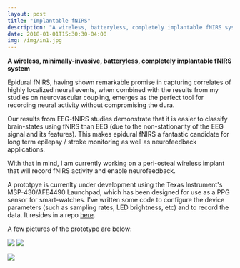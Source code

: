 ```yaml
---
layout: post
title: "Implantable fNIRS"
description: "A wireless, batteryless, completely implantable fNIRS system"
date: 2018-01-01T15:30:30-04:00
img: /img/in1.jpg
---
```


**A wireless, minimally-invasive, batteryless, completely implantable fNIRS system**

Epidural fNIRS, having shown remarkable promise in capturing correlates of highly localized neural events, when combined with the results from my studies on neurovascular coupling, emerges as the perfect tool for recording neural activity without compromising the dura.

Our results from EEG-fNIRS studies demonstrate that it is easier to classify brain-states using fNIRS than EEG (due to the non-stationarity of the EEG signal and its features). This makes epidural fNIRS a fantastic candidate for long term epilepsy / stroke monitoring as well as neurofeedback applications.

With that in mind, I am currently working on a peri-osteal wireless implant that will record fNIRS activity and enable neurofeedback.

A prototpye is currenlty under development using the Texas Instrument's MSP-430/AFE4490 Launchpad, which has been designed for use as a PPG sensor for smart-watches.
I've written some code to configure the device parameters (such as sampling rates, LED brightness, etc) and to record the data. It resides in a repo [here](https://github.com/theonlyid/SendReceive).

A few pictures of the prototype are below:

<img class="col three" src="{{ site.url }}{{ site.baseurl}}/img/in1.jpg">

<img class="col one" src="{{ site.url }}{{ site.baseurl}}/img/in2.jpg">
<p>
<img class="col two" src="{{ site.url }}{{ site.baseurl}}/img/in3.png">
